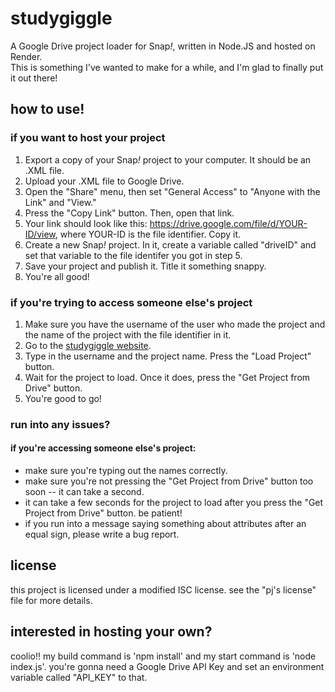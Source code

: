 # studygiggle
A Google Drive project loader for Snap<em>!</em>, written in Node.JS and hosted on Render. <br>
This is something I've wanted to make for a while, and I'm glad to finally put it out there!

## how to use!
### if you want to host your project
1) Export a copy of your Snap<em>!</em> project to your computer. It should be an .XML file.
2) Upload your .XML file to Google Drive.
3) Open the "Share" menu, then set "General Access" to "Anyone with the Link" and "View."
4) Press the "Copy Link" button. Then, open that link.
5) Your link should look like this: https://drive.google.com/file/d/YOUR-ID/view, where YOUR-ID is the file identifier. Copy it.
6) Create a new Snap<em>!</em> project. In it, create a variable called "driveID" and set that variable to the file identifer you got in step 5.
7) Save your project and publish it. Title it something snappy.
8) You're all good!
### if you're trying to access someone else's project
1) Make sure you have the username of the user who made the project and the name of the project with the file identifier in it.
2) Go to the <a href="https://studygiggle.onrender.com">studygiggle website</a>.
3) Type in the username and the project name. Press the "Load Project" button.
4) Wait for the project to load. Once it does, press the "Get Project from Drive" button.
5) You're good to go!
### run into any issues?
#### if you're accessing someone else's project:
- make sure you're typing out the names correctly.
- make sure you're not pressing the "Get Project from Drive" button too soon -- it can take a second.
- it can take a few seconds for the project to load after you press the "Get Project from Drive" button. be patient!
- if you run into a message saying something about attributes after an equal sign, please write a bug report.

## license
this project is licensed under a modified ISC license. see the "pj's license" file for more details.

## interested in hosting your own?
coolio!! my build command is 'npm install' and my start command is 'node index.js'. you're gonna need a Google Drive API Key and set an environment variable called "API_KEY" to that.
